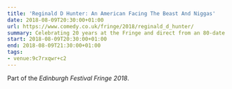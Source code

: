 ```yaml
---
title: 'Reginald D Hunter: An American Facing The Beast And Niggas'
date: 2018-08-09T20:30:00+01:00
url: https://www.comedy.co.uk/fringe/2018/reginald_d_hunter/
summary: Celebrating 20 years at the Fringe and direct from an 80-date tour of the UK and Ireland, Reginald returns to the Fringe this summer with his highly anticipated new show.
start: 2018-08-09T20:30:00+01:00
end: 2018-08-09T21:30:00+01:00
tags:
- venue:9c7rxqwr+c2
---
```

Part of the _Edinburgh Festival Fringe 2018_.
